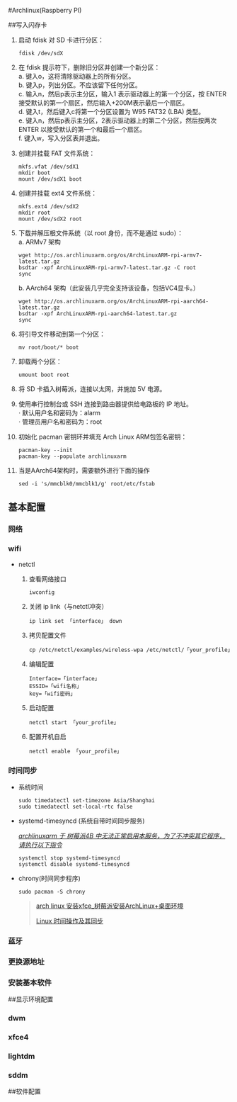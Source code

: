 #Archlinux(Raspberry PI)  

##写入闪存卡  
1. 启动 fdisk 对 SD 卡进行分区：  

	```
	fdisk /dev/sdX
	```  

2. 在 fdisk 提示符下，删除旧分区并创建一个新分区：  
a. 键入o，这将清除驱动器上的所有分区。  
b. 键入p，列出分区。不应该留下任何分区。  
c. 输入n，然后p表示主分区，输入1 表示驱动器上的第一个分区，按 ENTER 接受默认的第一个扇区，然后输入+200M表示最后一个扇区。  
d. 键入t，然后键入c将第一个分区设置为 W95 FAT32 (LBA) 类型。  
e. 键入n，然后p表示主分区，2表示驱动器上的第二个分区，然后按两次 ENTER 以接受默认的第一个和最后一个扇区。  
f. 键入w，写入分区表并退出。 
 
3. 创建并挂载 FAT 文件系统：  

	```
	mkfs.vfat /dev/sdX1  
	mkdir boot  
	mount /dev/sdX1 boot
	```  
	
4. 创建并挂载 ext4 文件系统：

	``` 
	mkfs.ext4 /dev/sdX2 
	mkdir root
	mount /dev/sdX2 root
	```
	
5.  下载并解压根文件系统（以 root 身份，而不是通过 sudo）：  
	a. ARMv7 架构

	``` 
	wget http://os.archlinuxarm.org/os/ArchLinuxARM-rpi-armv7-latest.tar.gz  
	bsdtar -xpf ArchLinuxARM-rpi-armv7-latest.tar.gz -C root  
	sync
	```
	
	b. AArch64 架构（此安装几乎完全支持该设备，包括VC4显卡。）

	``` 
	wget http://os.archlinuxarm.org/os/ArchLinuxARM-rpi-aarch64-latest.tar.gz  
	bsdtar -xpf ArchLinuxARM-rpi-aarch64-latest.tar.gz
	sync
	```  
	
6. 将引导文件移动到第一个分区：  

	```
	mv root/boot/* boot
	```  
	
7. 卸载两个分区：  

	```
	umount boot root
	```
	
8. 将 SD 卡插入树莓派，连接以太网，并施加 5V 电源。  
9. 使用串行控制台或 SSH 连接到路由器提供给电路板的 IP 地址。  
	· 默认用户名和密码为：alarm  
 	· 管理员用户名和密码为：root  
 	  
10. 初始化 pacman 密钥环并填充 Arch Linux ARM包签名密钥：  

	```
	pacman-key --init
	pacman-key --populate archlinuxarm
	```
	  
11. 当是AArch64架构时，需要额外进行下面的操作  

	```
	sed -i 's/mmcblk0/mmcblk1/g' root/etc/fstab
	```
	
## 基本配置  
### 网络
### wifi
* netctl

  1. 查看网络接口

     ```
     iwconfig
     ```

  2. 关闭 ip link（与netctl冲突）
  
     ```
     ip link set 「interface」 down 
     ```
  
  3. 拷贝配置文件
  
     ```
     cp /etc/netctl/examples/wireless-wpa /etc/netctl/「your_profile」
     ```
  
  4. 编辑配置
  
     ```
     Interface=「interface」
     ESSID=「wifi名称」
     key=「wifi密码」
  
  5. 启动配置
  
     ```
     netctl start 「your_profile」
     ```
  
  6. 配置开机自启
  
     ```
     netctl enable 「your_profile」
     ```
     
### 时间同步
* 系统时间

  ```
  sudo timedatectl set-timezone Asia/Shanghai
  sudo timedatectl set-local-rtc false
  ```

* systemd-timesyncd (系统自带时间同步服务)

  *<u>archlinuxarm 于 树莓派4B 中无法正常启用本服务，为了不冲突其它程序，请执行以下指令</u>*

  ```
  systemctl stop systemd-timesyncd
  systemctl disable systemd-timesyncd
  ```

* chrony(时间同步程序)

  ```
  sudo pacman -S chrony
  ```
  
  
  
  > [arch linux 安装xfce_树莓派安装ArchLinux+桌面环境](https://blog.csdn.net/weixin_39959569/article/details/112397427)
  >
  > [Linux 时间操作及其同步](https://blog.csdn.net/Little_Ye233/article/details/123173036#chrony)
  
### 蓝牙 
### 更换源地址
### 安装基本软件
 

##显示环境配置
### dwm
### xfce4
### lightdm
### sddm
##软件配置
